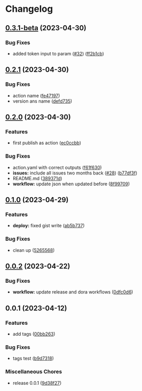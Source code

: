 # Changelog

## [0.3.1-beta](https://github.com/stenjo/devops-metrics-action/compare/v0.3.0-beta...v0.3.1-beta) (2023-04-30)


### Bug Fixes

* added token input to param ([#32](https://github.com/stenjo/devops-metrics-action/issues/32)) ([ff2b1cb](https://github.com/stenjo/devops-metrics-action/commit/ff2b1cbb473b7616e2055561882e66f94102ec65))

## [0.2.1](https://github.com/stenjo/devops-metrics-action/compare/v0.2.0...v0.2.1) (2023-04-30)


### Bug Fixes

* action name ([fe47197](https://github.com/stenjo/devops-metrics-action/commit/fe47197c927d0beac003c0bdc7eeb6991f43a5aa))
* version ans name ([defd735](https://github.com/stenjo/devops-metrics-action/commit/defd7354072c3e7d750326cc23713a1238fadbad))

## [0.2.0](https://github.com/stenjo/devops-metrics-action/compare/v0.1.0...v0.2.0) (2023-04-30)


### Features

* first publish as action ([ec0ccbb](https://github.com/stenjo/devops-metrics-action/commit/ec0ccbbfef5d62657d9ff3e5db9070bb1089c957))


### Bug Fixes

* action.yaml with correct outputs ([f61f630](https://github.com/stenjo/devops-metrics-action/commit/f61f6309f831d5f5d07d494f23e90445f2402fd7))
* **issues:** include all issues two months back ([#28](https://github.com/stenjo/devops-metrics-action/issues/28)) ([b77df3f](https://github.com/stenjo/devops-metrics-action/commit/b77df3f1c470216904c792eac2d0bbbdbd959e21))
* README.md ([389371d](https://github.com/stenjo/devops-metrics-action/commit/389371db595eb5145c9a70577546f97913d360dd))
* **workflow:** update json when updated before ([8f99709](https://github.com/stenjo/devops-metrics-action/commit/8f997097aeb75e73d9063452f97c2f5f3cd21d5d))

## [0.1.0](https://github.com/stenjo/dora/compare/v0.0.2...v0.1.0) (2023-04-29)


### Features

* **deploy:** fixed gist write ([ab5b737](https://github.com/stenjo/dora/commit/ab5b73791ef2d3247038a4c0b7f4afc573a9fc80))


### Bug Fixes

* clean up ([5265568](https://github.com/stenjo/dora/commit/5265568661241b8be64cf7df2ea455ba736908ee))

## [0.0.2](https://github.com/stenjo/dora/compare/v0.0.1...v0.0.2) (2023-04-22)


### Bug Fixes

* **workflow:** update release and dora workflows ([0dfc0d6](https://github.com/stenjo/dora/commit/0dfc0d61c946b28808aa9d5a9dae1e34b312b2dc))

## 0.0.1 (2023-04-12)


### Features

* add tags ([00bb263](https://github.com/stenjo/dora/commit/00bb2635dd6f1ba48d4ddd60495a4ff7571c1452))


### Bug Fixes

* tags test ([b9d7318](https://github.com/stenjo/dora/commit/b9d7318893d5dc66c9ea5549507788d88f3bc406))


### Miscellaneous Chores

* release 0.0.1 ([9d38f27](https://github.com/stenjo/dora/commit/9d38f275d29ae453b733a3b365c46217ad8088ef))
